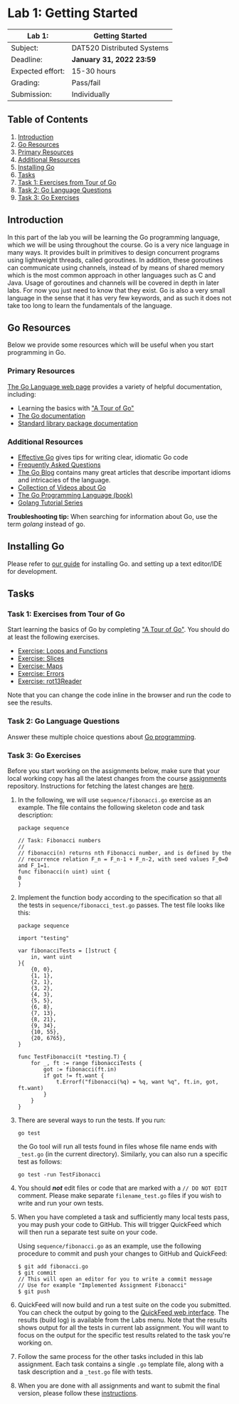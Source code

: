 # Lab 1: Getting Started

| Lab 1: | Getting Started |
| ---------------------    | --------------------- |
| Subject:                 | DAT520 Distributed Systems |
| Deadline:                | **January 31, 2022 23:59** |
| Expected effort:         | 15-30 hours |
| Grading:                 | Pass/fail |
| Submission:              | Individually |

## Table of Contents

1. [Introduction](#introduction)
2. [Go Resources](#go-resources)
3. [Primary Resources](#primary-resources)
4. [Additional Resources](#additional-resources)
5. [Installing Go](#installing-go)
6. [Tasks](#tasks)
7. [Task 1: Exercises from Tour of Go](#task-1-exercises-from-tour-of-go)
8. [Task 2: Go Language Questions](#task-2-go-language-questions)
9. [Task 3: Go Exercises](#task-3-go-exercises)

## Introduction

In this part of the lab you will be learning the Go programming language, which we will be using throughout the course.
Go is a very nice language in many ways.
It provides built in primitives to design concurrent programs using lightweight threads, called goroutines.
In addition, these goroutines can communicate using channels, instead of by means of shared memory which is the most common approach in other languages such as C and Java.
Usage of goroutines and channels will be covered in depth in later labs.
For now you just need to know that they exist.
Go is also a very small language in the sense that it has very few keywords, and as such it does not take too long to learn the fundamentals of the language.

## Go Resources

Below we provide some resources which will be useful when you start programming in Go.

### Primary Resources

[The Go Language web page](https://golang.org/) provides a variety of helpful documentation, including:

* Learning the basics with ["A Tour of Go"](http://tour.golang.org/)
* [The Go documentation](https://golang.org/doc/)
* [Standard library package documentation](https://golang.org/pkg/)

### Additional Resources

* [Effective Go](https://golang.org/doc/effective_go.html) gives tips for writing clear, idiomatic Go code
* [Frequently Asked Questions](https://golang.org/doc/faq)
* [The Go Blog](https://blog.golang.org/index) contains many great articles that describe important idioms and intricacies of the language.
* [Collection of Videos about Go](https://github.com/golang/go/wiki/GoTalks)
* [The Go Programming Language (book)](http://www.gopl.io)
* [Golang Tutorial Series](https://golangbot.com/learn-golang-series/)

**Troubleshooting tip:**
When searching for information about Go, use the term *golang* instead of go.

## Installing Go

Please refer to [our guide](https://github.com/dat520-2022/info/blob/main/setup-go.md) for installing Go.
 and setting up a text editor/IDE for development.

## Tasks

### Task 1: Exercises from Tour of Go

Start learning the basics of Go by completing ["A Tour of Go"](http://tour.golang.org/).
You should do at least the following exercises.

* [Exercise: Loops and Functions](https://tour.golang.org/flowcontrol/8)
* [Exercise: Slices](https://tour.golang.org/moretypes/18)
* [Exercise: Maps](https://tour.golang.org/moretypes/23)
* [Exercise: Errors](https://tour.golang.org/methods/20)
* [Exercise: rot13Reader](https://tour.golang.org/methods/23)

Note that you can change the code inline in the browser and run the code to see the results.

### Task 2: Go Language Questions

Answer these multiple choice questions about [Go programming](go_questions.md).

### Task 3: Go Exercises

Before you start working on the assignments below, make sure that your local working copy has all the latest changes from the course [assignments](https://github.com/dat520-2022/assignments) repository.
Instructions for fetching the latest changes are [here](https://github.com/dat520-2022/info/blob/main/lab-submission.md#update-local-working-copy-from-course-assignments).

1. In the following, we will use `sequence/fibonacci.go` exercise as an example.
   The file contains the following skeleton code and task description:

    ```golang
    package sequence

    // Task: Fibonacci numbers
    //
    // fibonacci(n) returns nth Fibonacci number, and is defined by the
    // recurrence relation F_n = F_n-1 + F_n-2, with seed values F_0=0 and F_1=1.
    func fibonacci(n uint) uint {
    0
    }
    ```

2. Implement the function body according to the specification so that all the tests in `sequence/fibonacci_test.go` passes.
   The test file looks like this:

    ```golang
    package sequence

    import "testing"

    var fibonacciTests = []struct {
        in, want uint
    }{
        {0, 0},
        {1, 1},
        {2, 1},
        {3, 2},
        {4, 3},
        {5, 5},
        {6, 8},
        {7, 13},
        {8, 21},
        {9, 34},
        {10, 55},
        {20, 6765},
    }

    func TestFibonacci(t *testing.T) {
        for _, ft := range fibonacciTests {
            got := fibonacci(ft.in)
            if got != ft.want {
                t.Errorf("fibonacci(%q) = %q, want %q", ft.in, got, ft.want)
            }
        }
    }
    ```

3. There are several ways to run the tests. If you run:

   ```console
   go test
   ```

   the Go tool will run all tests found in files whose file name ends with `_test.go` (in the current directory).
   Similarly, you can also run a specific test as follows:

   ```console
   go test -run TestFibonacci
   ```

4. You should ***not*** edit files or code that are marked with a `// DO NOT EDIT` comment.
   Please make separate `filename_test.go` files if you wish to write and run your own tests.

5. When you have completed a task and sufficiently many local tests pass, you may push your code to GitHub.
   This will trigger QuickFeed which will then run a separate test suite on your code.

   Using `sequence/fibonacci.go` as an example, use the following procedure to commit and push your changes to GitHub and QuickFeed:

    ```console
    $ git add fibonacci.go
    $ git commit
    // This will open an editor for you to write a commit message
    // Use for example "Implemented Assignment Fibonacci"
    $ git push
    ```

6. QuickFeed will now build and run a test suite on the code you submitted.
   You can check the output by going to the [QuickFeed web interface](https://uis.itest.run).
   The results (build log) is available from the Labs menu.
   Note that the results shows output for all the tests in current lab assignment.
   You will want to focus on the output for the specific test results related to the task you're working on.

7. Follow the same process for the other tasks included in this lab assignment.
   Each task contains a single `.go` template file, along with a task description and a `_test.go` file with tests.

8. When you are done with all assignments and want to submit the final version, please follow these [instructions](https://github.com/dat520-2022/info/blob/main/lab-submission.md#final-submission-of-labx).